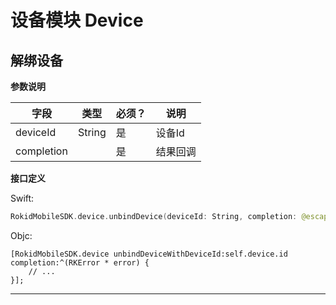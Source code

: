 # 设备模块 Device
## 解绑设备

**参数说明**

| 字段    | 类型   | 必须？| 说明 |
| ------ | ----- | ----- | ----- |
| deviceId | String | 是 | 设备Id |
| completion |   | 是 | 结果回调 |

**接口定义**

Swift:

```swift
RokidMobileSDK.device.unbindDevice(deviceId: String, completion: @escaping (_ error: RKError?) -> Void)
```

Objc:

```objc
[RokidMobileSDK.device unbindDeviceWithDeviceId:self.device.id completion:^(RKError * error) {
    // ...
}];
```

---


